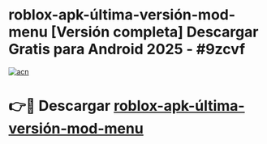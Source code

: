 # roblox-apk-última-versión-mod-menu  [Versión completa] Descargar Gratis para Android 2025 - #9zcvf

[![acn](https://github.com/user-attachments/assets/0f9c940e-d8b0-45ae-aac7-cd30a18b3e1c)](https://apps.freeplayer.one?title=roblox-apk-última-versión-mod-menu&ref=9F)

# 👉🔴 Descargar [roblox-apk-última-versión-mod-menu](https://apps.freeplayer.one?title=roblox-apk-última-versión-mod-menu&ref=9F)